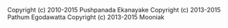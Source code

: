 Copyright (c) 2010-2015 Pushpanada Ekanayake
Copyright (c) 2013-2015 Pathum Egodawatta
Copyright (c) 2013-2015 Mooniak